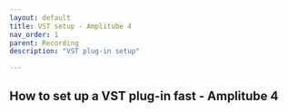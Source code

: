 ```yaml
---
layout: default
title: VST setup - Amplitube 4
nav_order: 1
parent: Recording
description: "VST plug-in setup"

---
```


## **How to set up a VST plug-in fast - Amplitube 4**